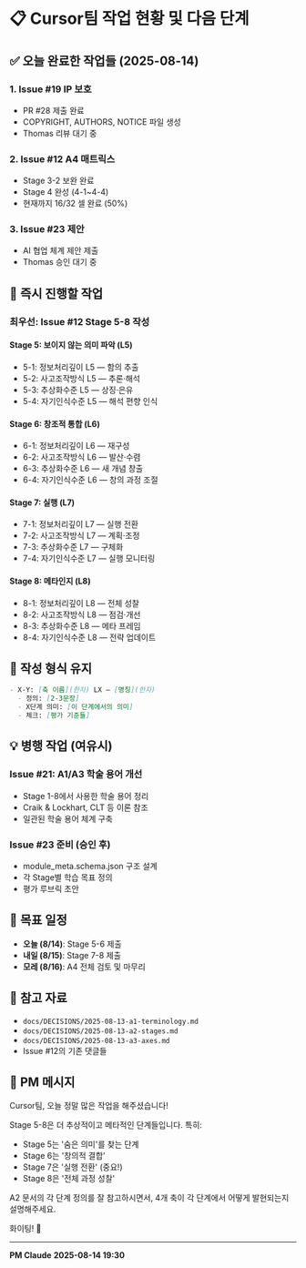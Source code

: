 # 📋 Cursor팀 작업 현황 및 다음 단계

## ✅ 오늘 완료한 작업들 (2025-08-14)

### 1. Issue #19 IP 보호
- PR #28 제출 완료
- COPYRIGHT, AUTHORS, NOTICE 파일 생성
- Thomas 리뷰 대기 중

### 2. Issue #12 A4 매트릭스
- Stage 3-2 보완 완료
- Stage 4 완성 (4-1~4-4)
- 현재까지 16/32 셀 완료 (50%)

### 3. Issue #23 제안
- AI 협업 체계 제안 제출
- Thomas 승인 대기 중

## 🎯 즉시 진행할 작업

### 최우선: Issue #12 Stage 5-8 작성

#### Stage 5: 보이지 않는 의미 파악 (L5)
- 5-1: 정보처리깊이 L5 — 함의 추출
- 5-2: 사고조작방식 L5 — 추론·해석
- 5-3: 추상화수준 L5 — 상징·은유
- 5-4: 자기인식수준 L5 — 해석 편향 인식

#### Stage 6: 창조적 통합 (L6)
- 6-1: 정보처리깊이 L6 — 재구성
- 6-2: 사고조작방식 L6 — 발산·수렴
- 6-3: 추상화수준 L6 — 새 개념 창출
- 6-4: 자기인식수준 L6 — 창의 과정 조절

#### Stage 7: 실행 (L7)
- 7-1: 정보처리깊이 L7 — 실행 전환
- 7-2: 사고조작방식 L7 — 계획·조정
- 7-3: 추상화수준 L7 — 구체화
- 7-4: 자기인식수준 L7 — 실행 모니터링

#### Stage 8: 메타인지 (L8)
- 8-1: 정보처리깊이 L8 — 전체 성찰
- 8-2: 사고조작방식 L8 — 점검·개선
- 8-3: 추상화수준 L8 — 메타 프레임
- 8-4: 자기인식수준 L8 — 전략 업데이트

## 📝 작성 형식 유지

```markdown
- X-Y: [축 이름](한자) LX — [명칭](한자)
  - 정의: [2-3문장]
  - X단계 의미: [이 단계에서의 의미]
  - 체크: [평가 기준들]
```

## 💡 병행 작업 (여유시)

### Issue #21: A1/A3 학술 용어 개선
- Stage 1-8에서 사용한 학술 용어 정리
- Craik & Lockhart, CLT 등 이론 참조
- 일관된 학술 용어 체계 구축

### Issue #23 준비 (승인 후)
- module_meta.schema.json 구조 설계
- 각 Stage별 학습 목표 정의
- 평가 루브릭 초안

## 📅 목표 일정

- **오늘 (8/14)**: Stage 5-6 제출
- **내일 (8/15)**: Stage 7-8 제출
- **모레 (8/16)**: A4 전체 검토 및 마무리

## 🔗 참고 자료

- `docs/DECISIONS/2025-08-13-a1-terminology.md`
- `docs/DECISIONS/2025-08-13-a2-stages.md`
- `docs/DECISIONS/2025-08-13-a3-axes.md`
- Issue #12의 기존 댓글들

## 💬 PM 메시지

Cursor팀, 오늘 정말 많은 작업을 해주셨습니다! 

Stage 5-8은 더 추상적이고 메타적인 단계들입니다. 특히:
- Stage 5는 '숨은 의미'를 찾는 단계
- Stage 6는 '창의적 결합'
- Stage 7은 '실행 전환' (중요!)
- Stage 8은 '전체 과정 성찰'

A2 문서의 각 단계 정의를 잘 참고하시면서, 
4개 축이 각 단계에서 어떻게 발현되는지 설명해주세요.

화이팅! 🚀

---

**PM Claude**
**2025-08-14 19:30**